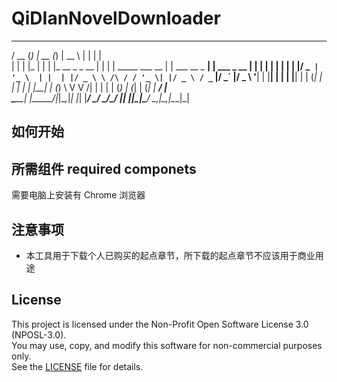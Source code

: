 # QiDIanNovelDownloader
   ____  _   _____  _               _____                      _                 _           
  / __ \(_) |  __ \(_)             |  __ \                    | |               | |          
 | |  | |_  | |  | |_  __ _ _ __   | |  | | _____      ___ __ | | ___   __ _  __| | ___ _ __ 
 | |  | | | | |  | | |/ _` | '_ \  | |  | |/ _ \ \ /\ / / '_ \| |/ _ \ / _` |/ _` |/ _ \ '__|
 | |__| | | | |__| | | (_| | | | | | |__| | (_) \ V  V /| | | | | (_) | (_| | (_| |  __/ |   
  \___\_\_| |_____/|_|\__,_|_| |_| |_____/ \___/ \_/\_/ |_| |_|_|\___/ \__,_|\__,_|\___|_|   
## 如何开始

## 所需组件 required componets
需要电脑上安装有 Chrome 浏览器

## 注意事项
- 本工具用于下载个人已购买的起点章节，所下载的起点章节不应该用于商业用途

## License

This project is licensed under the Non-Profit Open Software License 3.0 (NPOSL-3.0).  
You may use, copy, and modify this software for non-commercial purposes only.  
See the [LICENSE](LICENSE) file for details.
